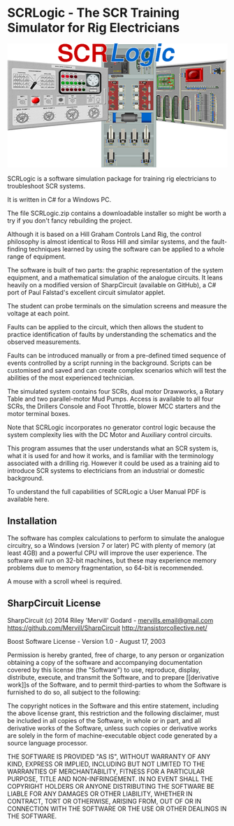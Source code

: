 # SCRLogic - The SCR Training Simulator for Rig Electricians

<p align="center">
<img src="https://raw.githubusercontent.com/gary-1959/SCRLogic/main/User%20Manual/images/SPLASH.png" alt="SCRLogic - The SCR Training Simulator for Rig Electricians" title="SCRLogic - The SCR Training Simulator for Rig Electricians">
</p>

SCRLogic is a software simulation package for training rig electricians to troubleshoot SCR systems.

It is written in C# for a Windows PC.

The file SCRLogic.zip contains a downloadable installer so might be worth a try if you don't fancy rebuilding the project. 
																
Although it is based on a Hill Graham Controls Land Rig, the control philosophy is almost identical to Ross Hill and similar systems, and the fault-finding techniques learned by using the software can be applied to a whole range of equipment.

The software is built of two parts: the graphic representation of the system equipment, and a mathematical simulation of the analogue circuits. It leans heavily on a modified version of SharpCircuit (available on GitHub), a C# port of Paul Falstad's excellent circuit simulator applet.

The student can probe terminals on the simulation screens and measure the voltage at each point.

Faults can be applied to the circuit, which then allows the student to practice identification of faults by understanding the schematics and the observed measurements.

Faults can be introduced manually or from a pre-defined timed sequence of events controlled by a script running in the background. Scripts can be customised and saved and can create complex scenarios which will test the abilities of the most experienced technician.

The simulated system contains four SCRs, dual motor Drawworks, a Rotary Table and two parallel-motor Mud Pumps. Access is available to all four SCRs, the Drillers Console and Foot Throttle, blower MCC starters and the motor terminal boxes. 

Note that SCRLogic incorporates no generator control logic because the system complexity lies with the DC Motor and Auxiliary control circuits.

This program assumes that the user understands what an SCR system is, what it is used for and how it works, and is familiar with the terminology associated with a drilling rig. However it could be used as a training aid to introduce SCR systems to electricians from an industrial or domestic background.

To understand the full capabilities of SCRLogic a User Manual PDF is available here.

## Installation

The software has complex calculations to perform to simulate the analogue circuitry, so a Windows (version 7 or later) PC with plenty of memory (at least 4GB) and a powerful CPU will improve the user experience. The software will run on 32-bit machines, but these may experience memory problems due to memory fragmentation, so 64-bit is recommended.

A mouse with a scroll wheel is required.

## SharpCircuit License

SharpCircuit (c) 2014 Riley 'Mervill' Godard - mervills.email@gmail.com
https://github.com/Mervill/SharpCircuit
http://transistorcollective.net/

Boost Software License - Version 1.0 - August 17, 2003
 
Permission is hereby granted, free of charge, to any person or organization
obtaining a copy of the software and accompanying documentation covered by
this license (the "Software") to use, reproduce, display, distribute,
execute, and transmit the Software, and to prepare [[derivative work]]s of the
Software, and to permit third-parties to whom the Software is furnished to
do so, all subject to the following:
 
The copyright notices in the Software and this entire statement, including
the above license grant, this restriction and the following disclaimer,
must be included in all copies of the Software, in whole or in part, and
all derivative works of the Software, unless such copies or derivative
works are solely in the form of machine-executable object code generated by
a source language processor.
 
THE SOFTWARE IS PROVIDED "AS IS", WITHOUT WARRANTY OF ANY KIND, EXPRESS OR
IMPLIED, INCLUDING BUT NOT LIMITED TO THE WARRANTIES OF MERCHANTABILITY,
FITNESS FOR A PARTICULAR PURPOSE, TITLE AND NON-INFRINGEMENT. IN NO EVENT
SHALL THE COPYRIGHT HOLDERS OR ANYONE DISTRIBUTING THE SOFTWARE BE LIABLE
FOR ANY DAMAGES OR OTHER LIABILITY, WHETHER IN CONTRACT, TORT OR OTHERWISE,
ARISING FROM, OUT OF OR IN CONNECTION WITH THE SOFTWARE OR THE USE OR OTHER
DEALINGS IN THE SOFTWARE.


